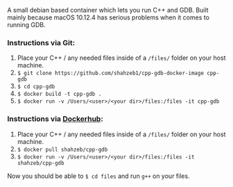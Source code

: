 A small debian based container which lets you run C++ and GDB.
Built mainly because macOS 10.12.4 has serious problems when it comes to running GDB.

### Instructions via Git:
1. Place your C++ / any needed files inside of a `/files/` folder on your host machine.
2. `$ git clone https://github.com/shahzeb1/cpp-gdb-docker-image cpp-gdb`
3. `$ cd cpp-gdb`
4. `$ docker build -t cpp-gdb .`
5. `$ docker run -v /Users/<user>/<your dir>/files:/files -it cpp-gdb`

### Instructions via [Dockerhub](https://hub.docker.com/r/shahzeb/cpp-gdb/):
1. Place your C++ / any needed files inside of a `/files/` folder on your host machine.
2. `$ docker pull shahzeb/cpp-gdb`
3. `$ docker run -v /Users/<user>/<your dir>/files:/files -it shahzeb/cpp-gdb`

Now you should be able to `$ cd files` and run `g++` on your files. 
